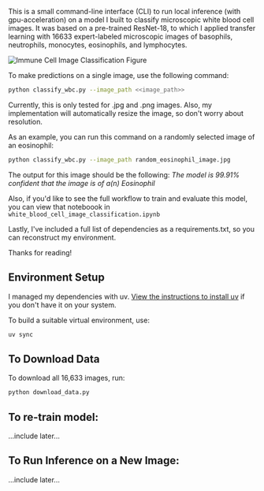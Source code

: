This is a small command-line interface (CLI) to run local inference (with gpu-acceleration) on a model I built to classify microscopic white blood cell images. It was based on a pre-trained ResNet-18, to which I applied transfer learning with 16633 expert-labeled microscopic images of basophils, neutrophils, monocytes, eosinophils, and lymphocytes. 

![Immune Cell Image Classification Figure](immune_cell_image_classification_figure.png)

To make predictions on a single image, use the following command:

```bash
python classify_wbc.py --image_path <<image_path>>
```

Currently, this is only tested for .jpg and .png images. Also, my implementation will automatically resize the image, so don't worry about resolution. 

As an example, you can run this command on a randomly selected image of an eosinophil: 

```bash
python classify_wbc.py --image_path random_eosinophil_image.jpg
```

The output for this image should be the following:
<i>The model is 99.91% confident that the image is of a(n) Eosinophil</i>

Also, if you'd like to see the full workflow to train and evaluate this model, you can view that noteboook in ```white_blood_cell_image_classification.ipynb```

Lastly, I've included a full list of dependencies as a requirements.txt, so you can reconstruct my environment.

Thanks for reading!

## Environment Setup

I managed my dependencies with uv. [View the instructions to install uv](https://docs.astral.sh/uv/getting-started/installation/) if you don't have it on your system.

To build a suitable virtual environment, use:

```bash
uv sync
```

## To Download Data

To download all 16,633 images, run:

```bash
python download_data.py
```

## To re-train model:

...include later...

## To Run Inference on a New Image:

...include later...

